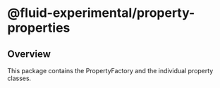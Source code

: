 # @fluid-experimental/property-properties

## Overview

This package contains the PropertyFactory and the individual property classes.
